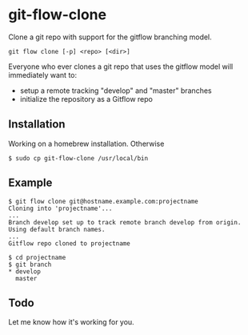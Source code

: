 # git-flow-clone

Clone a git repo with support for the gitflow branching model.

    git flow clone [-p] <repo> [<dir>]

Everyone who ever clones a git repo that uses the gitflow model will immediately
want to:
* setup a remote tracking "develop" and "master" branches
* initialize the repository as a Gitflow repo

## Installation

Working on a homebrew installation. Otherwise

    $ sudo cp git-flow-clone /usr/local/bin

## Example

    $ git flow clone git@hostname.example.com:projectname
    Cloning into 'projectname'...
    ...
    Branch develop set up to track remote branch develop from origin.
    Using default branch names.
    ...
    Gitflow repo cloned to projectname

    $ cd projectname
    $ git branch
    * develop
      master

## Todo

Let me know how it's working for you.

